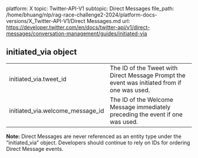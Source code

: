 platform: X
topic: Twitter-API-V1
subtopic: Direct Messages
file_path: /home/bhuang/nlp/rag-race-challenge2-2024/platform-docs-versions/X_Twitter-API-V1/Direct Messages.md
url: https://developer.twitter.com/en/docs/twitter-api/v1/direct-messages/conversation-management/guides/initiated-via

## initiated\_via object

|     |     |
| --- | --- |
| initiated\_via.tweet\_id | The ID of the Tweet with Direct Message Prompt the event was initiated from if one was used. |
| initiated\_via.welcome\_message\_id | The ID of the Welcome Message immediately preceding the event if one was used. |

**Note:** Direct Messages are never referenced as an entity type under the “initiated\_via” object. Developers should continue to rely on IDs for ordering Direct Message events.